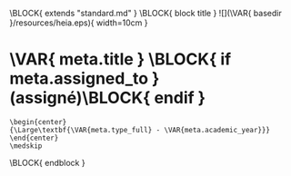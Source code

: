 \BLOCK{ extends "standard.md" }
\BLOCK{ block title }
![](\VAR{ basedir }/resources/heia.eps){ width=10cm }

# \VAR{ meta.title } \BLOCK{ if meta.assigned_to } (assigné)\BLOCK{ endif }

```{=latex}
\begin{center}
{\Large\textbf{\VAR{meta.type_full} - \VAR{meta.academic_year}}} 
\end{center}
\medskip

```
\BLOCK{ endblock }